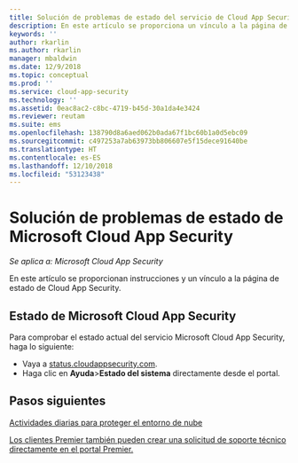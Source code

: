 ```yaml
---
title: Solución de problemas de estado del servicio de Cloud App Security | Microsoft Docs
description: En este artículo se proporciona un vínculo a la página de estado de Cloud App Security.
keywords: ''
author: rkarlin
ms.author: rkarlin
manager: mbaldwin
ms.date: 12/9/2018
ms.topic: conceptual
ms.prod: ''
ms.service: cloud-app-security
ms.technology: ''
ms.assetid: 0eac8ac2-c8bc-4719-b45d-30a1da4e3424
ms.reviewer: reutam
ms.suite: ems
ms.openlocfilehash: 138790d8a6aed062b0ada67f1bc60b1a0d5ebc09
ms.sourcegitcommit: c497253a7ab63973bb806607e5f15dece91640be
ms.translationtype: HT
ms.contentlocale: es-ES
ms.lasthandoff: 12/10/2018
ms.locfileid: "53123438"
---
```

# <a name="troubleshooting-microsoft-cloud-app-security-status"></a>Solución de problemas de estado de Microsoft Cloud App Security

*Se aplica a: Microsoft Cloud App Security*

En este artículo se proporcionan instrucciones y un vínculo a la página de estado de Cloud App Security.

## <a name="microsoft-cloud-app-security-status"></a>Estado de Microsoft Cloud App Security

Para comprobar el estado actual del servicio Microsoft Cloud App Security, haga lo siguiente:

- Vaya a [status.cloudappsecurity.com](https://status.cloudappsecurity.com).
- Haga clic en **Ayuda**>**Estado del sistema** directamente desde el portal.

## <a name="next-steps"></a>Pasos siguientes
 
[Actividades diarias para proteger el entorno de nube](daily-activities-to-protect-your-cloud-environment.md)   

[Los clientes Premier también pueden crear una solicitud de soporte técnico directamente en el portal Premier.](https://premier.microsoft.com/)  
  
  